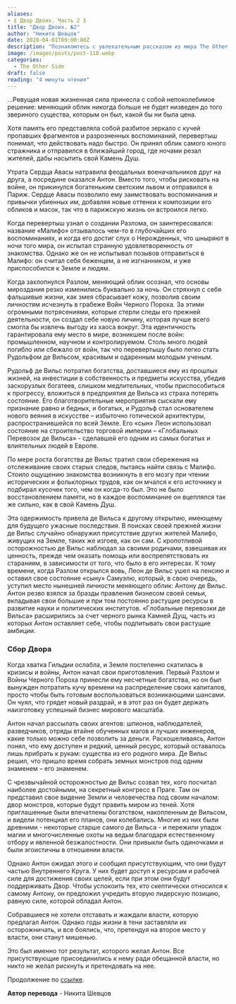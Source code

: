 ```yaml
---
aliases: 
- ⟪ Двор Двоих. Часть 2 ⟫
title: "Двор Двоих. №2"
author: "Никита Шевцов"
date: 2020-04-01T09:00:00Z
description: "Познакомтесь с увлекательным рассказом из мира The Other Side. В нем рассказывает история об Антоне, который выдает себя за богатого светского человека и переезжает в Париж после феодальной войны. Сердце Антона позволяет ему заимствовать воспоминания и привычки у тех, кого он убил, что позволяет ему легко влиться в парижскую жизнь. Когда он узнает о создании «Разлома», он заинтригован, но считает себя беженцем, а не изгнанником. По мере того, как основы мира меняются, Антон сбрасывает свою ложную личность и создает новую, чтобы выжить в хаосе."
image: /images/posts/post-118.webp
categories:
  - The Other Side
draft: false
reading: "4 минуты чтения"
---
```


…Ревущая новая жизненная сила принесла с собой непоколебимое решение: меняющий облик никогда больше не будет низведен до того звериного существа, которым он был, какой бы ни была цена.

Хотя память его представляла собой разбитое зеркало с кучей пропавших фрагментов и разрозненных воспоминаний, перевертыш понимал, что действовать надо быстро. Он принял облик самого юного стражника и отправился в ближайший город, где ночами резал жителей, дабы насытить свой Камень Душ.

Утрата Сердца Авасы натравила феодальных военачальников друг на друга, а посредине оказался Антон. Вместо того, чтобы рисковать на войне, он прикинулся богатеньким светским львом и отправился в Париж. Сердце Авасы позволило ему заимствовать воспоминания и привычки убиенных им, добавляя новые оттенки к композиции его обликов и масок, так что в парижскую жизнь он встроился легко.

Когда перевертыш узнал о создании Разлома, он заинтересовался: название «Малифо» отзывалось чем-то в глубочайших его воспоминаниях, и когда его достиг слух о Нерожденных, что шныряют в ночи того мира, он испытал странную удовлетворенность от знакомства. Однако же он не испытывал позывов отправиться в Малифо: он считал себя беженцем, а не изгнанником, и уже приспособился к Земле и людям.

Когда захлопнулся Разлом, меняющий облик осознал, что основы мироздания резко изменились буквально за ночь. Он стряхнул с себя фальшивые жизни, как змея сбрасывает кожу, позволив своим личностям исчезнуть в грабеже Войн Черного Пороха. За этими огромными потрясениями, которые стерли следы его прежней деятельности, он создал себе новую личину, которая лучше всего смогла бы извлечь выгоду из хаоса вокруг. Эта идентичность гарантировала ему место в мире, возникшем после войн: промышленном, научном и контролируемом. Столь много людей погибло или сбежало от войн, так что перевертышу было легко стать Рудольфом де Вильсом, красивым и одаренным молодым ученым.

Рудольф де Вильс потратил богатства, доставшиеся ему из прошлых жизней, на инвестиции в собственность и предметы искусства, убедив заскорузлых богатеев, слишком медлительных, чтобы приспособиться к прогрессу, вложиться в предприятия де Вильса из страха потерять состояние. Его благотворительные мероприятия сыскали ему признание равно и бедных, и богатых, и Рудольф стал основателем нового веяния в искусстве – избыточно готической архитектуры, распространившейся по всей Земле. Его «сын» Леон использовал состояние на строительство торговой империи – «Глобальных Перевозок де Вильса» - сделавшей его одним из самых богатых и влиятельных людей в Европе.

По мере роста богатства де Вильс тратил свои сбережения на отслеживание своих старых следов, пытаясь найти связь с Малифо. Стоило ощущению знакомства возникнуть в его мозгу при чтении исторических и фольклорных трудов, как он мчался к его источнику и подбирал кусочек того, чем он когда-то был. Это не было восстановлением памяти, но в каждое воспоминание он вцеплялся так же сильно, как в свой Камень Душ.

Эта одержимость привела де Вильса к другому открытию, имеющему для будущего ужасные последствия. В поисках своей прежней жизни де Вильс случайно обнаружил присутствие других жителей Малифо, живущих на Земле, таких же изгоев, как он сам. С кропотливой осторожностью де Вильс наблюдал за своими родичами, взвешивая их ценность, прежде чем оказать помощь или воспрепятствовать их стараниям, в зависимости от того, что было в его интересах. К тому времени, когда Разлом открылся вовь, Леон де Вильс ушел на пенсию и оставил свое состояние «сыну» Самуэлю, который, в свою очередь, уступил место нынешней личности меняющего облик: Антону де Вильс. Антон резво взялся за бразды правления бизнесом своей семьи, вкладывая свои большие и при том постоянно растущие ресурсы в развитие науки и политических институтов. «Глобальные перевозки де Вильса» расширились за счет черного рынка Камней Дущ, часть из которых Антон оставляет себе, чтобы подпитывать свои растущие амбиции.

### Сбор Двора

Когда хватка Гильдии ослабла, и Земля постепенно скатилась в кризисы и войны, Антон начал свои приготовления. Первый Разлом и Войны Черного Пороха принесли ему несчетные богатства, но он был вынужден потратить кучу времени на распределение своих капиталов, просто чтобы быть готовым воспользоваться возникающими шансами. Он чуял, что грядет новый раздрай, и в этот раз он будет держать наизготовку успешный бизнес мирового масштаба.

Антон начал рассылать своих агентов: шпионов, наблюдателей, разведчиков, отряды втайне обученных магов и лучших инженеров, какие только можно себе позволить за деньги. Раскошеливаясь, Антон понял, что ему доступен и редкий, ценный ресурс, который оставалось лишь прибрать к рукам: существа из его родного мира. Де Вильс решил, что пришло время собрать земных монстров под одним знаменем – его знаменем.

С чрезвычайной осторожностью де Вильс созвал тех, кого посчитал наиболее достойными, на секретный конгресс в Праге. Там он представил свое видение Земли и человечества под своим началом: двор монстров, которые будут править миром из теней. Хотя приглашенные были впечатлены богатством, накопленным де Вильсом, и видели потенциал его планов, они колебались. Многие из них были древними - некоторые старше самого де Вильса - и пережили упадок магии и многочисленные охоты на ведьм благодаря естественному отбору и явленной безжалостности. Они привыкли быть одиночками и были эгоистичны в отношении власти.

Однако Антон ожидал этого и сообщил присутствующим, что они будут частью Внутреннего Круга. У них будет доступ к ресурсам и рабочей силе для достижения своих целей, если при этом они будут поддерживать Двор. Чтобы успокоить тех, кто скептически относился к самому Антону, он предложил учредить вторую лидерскую позицию, равную силе, которой обладал Антон.

Собравшиеся не хотели отставать и жаждали власти, которую предлагал Антон. Однако годы жизни в тени заставляли их осторожничать, и все боялись, что, претендуя на второе место у власти, они станут мишенью.

Это был именно тот результат, которого желал Антон. Все присутствующие присоединились к нему ради обещанной власти, но никто не желал рискнуть и претендовать на нее.


Продолжение по [ссылке](http://malifaux.vercel.app/posts/post-120).


**Автор перевода** - Никита Шевцов

